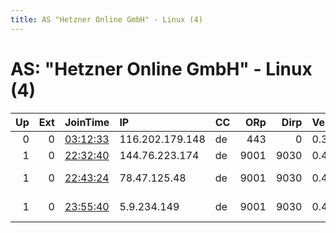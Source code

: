 ```yaml
---
title: AS "Hetzner Online GmbH" - Linux (4)
---
```


# AS: "Hetzner Online GmbH" - Linux (4)

|   Up |   Ext | JoinTime                                                                                            | IP              | CC   |   ORp |   Dirp | Version   | Contact                   | Nickname      |   eFamMembers |
|-----:|------:|:----------------------------------------------------------------------------------------------------|:----------------|:-----|------:|-------:|:----------|:--------------------------|:--------------|--------------:|
|    0 |     0 | [03:12:33](https://metrics.torproject.org/rs.html#details/7F745D212FD281756B1254B3B84A2E8A5FD89A94) | 116.202.179.148 | de   |   443 |      0 | 0.3.5.10  | None                      | Hmmmmmmm      |             1 |
|    1 |     0 | [22:32:40](https://metrics.torproject.org/rs.html#details/B576A394DFC12B7E900D643C900484765D58C30F) | 144.76.223.174  | de   |  9001 |   9030 | 0.4.2.7   | operator@somenice.relay   | someNiceRelay |             1 |
|    1 |     0 | [22:43:24](https://metrics.torproject.org/rs.html#details/8D0697D62E9970901B4EC64D511DDF399CD19DB9) | 78.47.125.48    | de   |  9001 |   9030 | 0.4.2.7   | tor-operator@your-emailad | crypt0Dude    |             2 |
|    1 |     0 | [23:55:40](https://metrics.torproject.org/rs.html#details/400C053623F36C5C3D1CFC73F1AB9DA6E24DEEB7) | 5.9.234.149     | de   |  9001 |   9030 | 0.4.2.7   | tor-operator@your-emailad | crypt0Dude01  |             2 |
